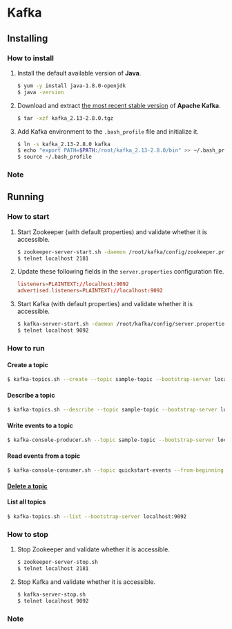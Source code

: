 # Kafka

## Installing

### How to install

1. Install the default available version of **Java**.
    ```bash
    $ yum -y install java-1.8.0-openjdk
    $ java -version
    ```

2. Download and extract [the most recent stable version](https://kafka.apache.org/downloads) of **Apache Kafka**.

    ```bash
    $ tar -xzf kafka_2.13-2.8.0.tgz
    ```

3. Add Kafka environment to the `.bash_profile` file and initialize it.

    ```bash
    $ ln -s kafka_2.13-2.8.0 kafka
    $ echo "export PATH=$PATH:/root/kafka_2.13-2.8.0/bin" >> ~/.bash_profile
    $ source ~/.bash_profile
    ```

### Note

## Running

### How to start

1. Start Zookeeper (with default properties) and validate whether it is accessible.

   ```bash
   $ zookeeper-server-start.sh -daemon /root/kafka/config/zookeeper.properties
   $ telnet localhost 2181
   ```

2. Update these following fields in the `server.properties` configuration file.

   ```toml
   listeners=PLAINTEXT://localhost:9092
   advertised.listeners=PLAINTEXT://localhost:9092
   ```
   
3. Start Kafka (with default properties) and validate whether it is accessible.

   ```bash
   $ kafka-server-start.sh -daemon /root/kafka/config/server.properties
   $ telnet localhost 9092
   ```

### How to run

#### Create a topic

```bash
$ kafka-topics.sh --create --topic sample-topic --bootstrap-server localhost:9092
```

#### Describe a topic

```bash
$ kafka-topics.sh --describe --topic sample-topic --bootstrap-server localhost:9092
```

#### Write events to a topic

```bash
$ kafka-console-producer.sh --topic sample-topic --bootstrap-server localhost:9092
```

#### Read events from a topic

```bash
$ kafka-console-consumer.sh --topic quickstart-events --from-beginning --bootstrap-server localhost:9092
```

#### [Delete a topic](https://stackoverflow.com/questions/33537950/how-to-delete-a-topic-in-apache-kafka)

#### List all topics

```bash
$ kafka-topics.sh --list --bootstrap-server localhost:9092
```

### How to stop

1. Stop Zookeeper and validate whether it is accessible.

   ```bash
   $ zookeeper-server-stop.sh
   $ telnet localhost 2181
   ```
2. Stop Kafka and validate whether it is accessible.

   ```bash
   $ kafka-server-stop.sh
   $ telnet localhost 9092
   ```

### Note

